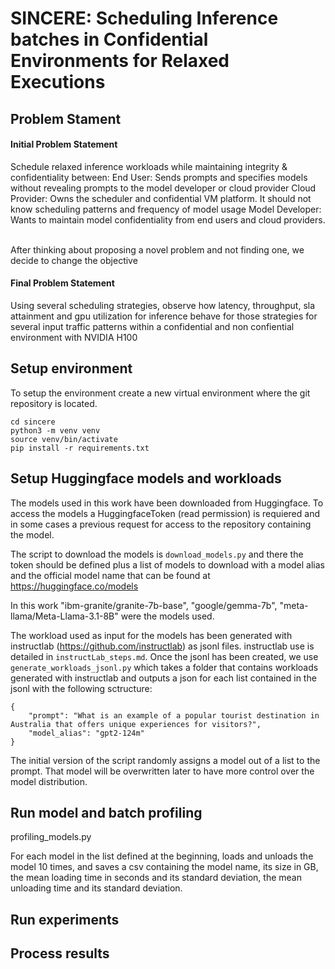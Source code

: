 # SINCERE: Scheduling Inference batches in Confidential Environments for Relaxed Executions

## Problem Stament

#### Initial Problem Statement
Schedule relaxed inference workloads while maintaining integrity & confidentiality between:
End User: Sends prompts and specifies models without revealing prompts to the model developer or cloud provider
Cloud Provider: Owns the scheduler and confidential VM platform. It should not know scheduling patterns and frequency of model usage
Model Developer: Wants to maintain model confidentiality from end users and cloud providers.  

After thinking about proposing a novel problem and not finding one, we decide to change the objective

#### Final Problem Statement
Using several scheduling strategies, observe how latency, throughput, sla attainment and gpu utilization for inference behave for those strategies for several input traffic patterns within a confidential and non confiential environment with NVIDIA H100


## Setup environment

To setup the environment create a new virtual environment where the git repository is located.

```
cd sincere
python3 -m venv venv
source venv/bin/activate
pip install -r requirements.txt
```

## Setup Huggingface models and workloads

The models used in this work have been downloaded from Huggingface. To access the models a HuggingfaceToken (read permission) is requiered and in some cases a previous request for access to the repository containing the model. 

The script to download the models is `download_models.py` and there the token should be defined plus a list of models to download with a model alias and the official model name that can be found at https://huggingface.co/models

In this work "ibm-granite/granite-7b-base", "google/gemma-7b", "meta-llama/Meta-Llama-3.1-8B" were the models used.

The workload used as input for the models has been generated with instructlab (https://github.com/instructlab) as jsonl files. instructlab use is detailed in `instructLab_steps.md`. Once the jsonl has been created, we use `generate_workloads_jsonl.py` which takes a folder that contains workloads generated with instructlab and outputs a json for each list contained in the jsonl with the following sctructure:
```
{
    "prompt": "What is an example of a popular tourist destination in Australia that offers unique experiences for visitors?",
    "model_alias": "gpt2-124m"
}
```
The initial version of the script randomly assigns a model out of a list to the prompt. That model will be overwritten later to have more control over the model distribution.

## Run model and batch profiling

profiling_models.py

For each model in the list defined at the beginning, loads and unloads the model 10 times, and saves a csv containing the model name, its size in GB, the mean loading time in seconds and its standard deviation, the mean unloading time and its standard deviation.

## Run experiments


## Process results



